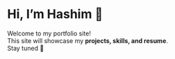 # Hi, I’m Hashim 👋

Welcome to my portfolio site!  
This site will showcase my **projects, skills, and resume**.  
Stay tuned 🚀
